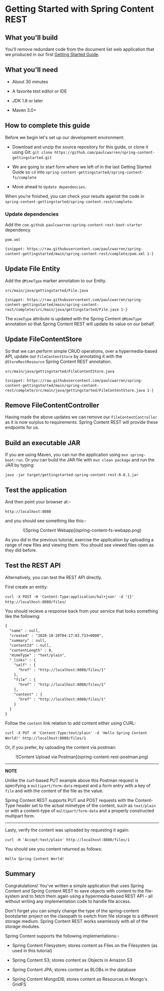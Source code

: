 # Getting Started with Spring Content REST

## What you'll build

You'll remove redundant code from the document list web application that
we produced in our first [Getting Started Guide](spring-content-fs-docs.md).

## What you'll need

- About 30 minutes

- A favorite text editor or IDE

- JDK 1.8 or later

- Maven 3.0+

## How to complete this guide

Before we begin let's set up our development environment:

- Download and unzip the source repository for this guide, or clone it
using Git: `git clone https://github.com/paulcwarren/spring-content-gettingstarted.git`

- We are going to start form where we left of in the last Getting Started
Guide so `cd` into `spring-content-gettingstarted/spring-content-fs/complete`

- Move ahead to `Update dependencies`.

When you’re finished, you can check your results against the code in
`spring-content-gettingstarted/spring-content-rest/complete`.

### Update dependencies

Add the `com.github.paulcwarren:spring-content-rest-boot-starter` dependency.

`pom.xml`

```
{snippet: https://raw.githubusercontent.com/paulcwarren/spring-content-gettingstarted/main/spring-content-rest/complete/pom.xml 1-}
```

## Update File Entity

Add the `@MimeType` marker annotation to our Entity.

`src/main/java/gettingstarted/File.java`

```
{snippet: https://raw.githubusercontent.com/paulcwarren/spring-content-gettingstarted/main/spring-content-rest/complete/src/main/java/gettingstarted/File.java 1-}
```

The `mimeType` attribute is updated with the Spring Content  `@MimeType`
annotation so that Spring Content REST will update its value on our behalf.

## Update FileContentStore

So that we can perform simple CRUD operations, over a hypermedia-based
API, update our `FileContentStore` by annotating it with the
`@StoreRestResource` Spring Content REST annotation.

`src/main/java/gettingstarted/FileContentStore.java`

```
{snippet: https://raw.githubusercontent.com/paulcwarren/spring-content-gettingstarted/main/spring-content-rest/complete/src/main/java/gettingstarted/FileContentStore.java 1-}
```

## Remove FileContentController

Having made the above updates we can remove our `FileContentController`
as it is now surplus to requirements.   Spring Content REST will provide
these endpoints for us.

## Build an executable JAR

If you are using Maven, you can run the application using `mvn spring-boot:run`.
Or you can build the JAR file with `mvn clean package` and run the JAR
by typing:

`java -jar target/gettingstarted-spring-content-rest-0.0.1.jar`

## Test the application

And then point your browser at:-

`http://localhost:8080`

and you should see something like this:-

<center>![Spring Content Webapp](spring-content-fs-webapp.png)</center>

As you did in the previous tutorial, exercise the application by uploading
a range of new files and viewing them.  You should see viewed files open
as they did before.

## Test the REST API

Alternatively, you can test the REST API directly.

First create an entity:

`curl -X POST -H 'Content-Type:application/hal+json' -d '{}' http://localhost:8080/files/`

You should recieve a response back from your service that looks something like the following:

```
{
  "name" : null,
  "created" : "2020-10-20T04:17:03.733+0000",
  "summary" : null,
  "contentId" : null,
  "contentLength" : 0,
  "mimeType" : "text/plain",
  "_links" : {
    "self" : {
      "href" : "http://localhost:8080/files/1"
    },
    "file" : {
      "href" : "http://localhost:8080/files/1"
    },
    "content" : {
      "href" : "http://localhost:8080/files/1"
    }
  }
}
``` 

Follow the `content` link relation to add content either using CURL:

`curl -X PUT -H 'Content-Type:text/plain' -d 'Hello Spring Content World!' http://localhost:8080/files/1` 

Or, if you prefer, by uploading the content via postman:

<center>![Content Upload via Postman](spring-content-rest-postman.png)</center>

---
**NOTE**

Unlike the curl-based PUT example above this Postman request is specifying a `multipart/form-data` request and a form entry with a key of `file` and with the content of the file as the value.

Spring Content REST supports PUT and POST requests with the Content-Type header set to the actual mimetype of the content, such as `text/plain` or with a content-type of `multipart/form-data` and a properly constructed multipart form. 

---

Lasty, verify the content was uploaded by requesting it again:

`curl -H 'Accept:text/plain' http://localhost:8080/files/1`

You should see you content returned as follows:

`Hello Spring Content World!`

## Summary

Congratulations!  You've written a simple application that uses Spring
Content and Spring Content REST to save objects with content to the
file-system and to fetch them again using a hypermedia-based REST API -
all without writing any implementation code to handle file access.

Don't forget you can simply change the type of the spring-content bootstarter
project on the classpath to switch from file storage to a different
storage medium.  Spring Content REST works seamlessly with all of the storage modules.

Spring Content supports the following implementations:-

- Spring Content Filesystem; stores content as Files on the Filesystem
(as used in this tutorial)

- Spring Content S3; stores content as Objects in Amazon S3

- Spring Content JPA; stores content as BLOBs in the database

- Spring Content MongoDB; stores content as Resources in Mongo's GridFS
